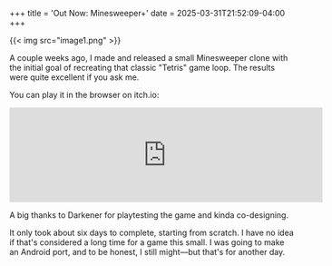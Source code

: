 +++
title = 'Out Now: Minesweeper+'
date = 2025-03-31T21:52:09-04:00
+++

{{< img src="image1.png" >}}

A couple weeks ago, I made and released a small Minesweeper clone with the initial goal of recreating that classic "Tetris" game loop. The results were quite excellent if you ask me.

You can play it in the browser on itch.io:

<iframe frameborder="0" src="https://itch.io/embed/3387576?bg_color=191919&amp;fg_color=eeeeee&amp;link_color=487591&amp;border_color=7887a6" width="552" height="167"><a href="https://starpelly.itch.io/minesweeper">Minesweeper+ by Starpelly</a></iframe>

A big thanks to Darkener for playtesting the game and kinda co-designing.

It only took about six days to complete, starting from scratch. I have no idea if that's considered a long time for a game this small. I was going to make an Android port, and to be honest, I still might—but that's for another day.